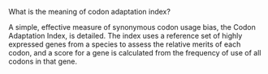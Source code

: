 What is the meaning of codon adaptation index?

A simple, effective measure of synonymous codon usage bias, the Codon Adaptation Index, is detailed. The index uses a reference set of highly expressed genes from a species to assess the relative merits of each codon, and a score for a gene is calculated from the frequency of use of all codons in that gene.
